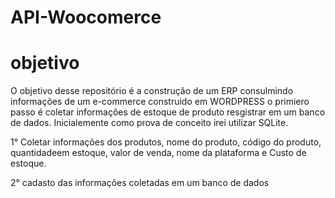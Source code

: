 # API-Woocomerce
# objetivo 
O objetivo desse repositório é a construção de um ERP consulmindo informações de um e-commerce construido em WORDPRESS
 o primiero passo é coletar informações de estoque de produto resgistrar em um banco de dados. Inicialemente como prova de conceito
 irei utilizar SQLite.

1° Coletar informações dos produtos, nome do produto, código do produto, quantidadeem estoque, valor de venda, nome da plataforma e Custo de estoque.

2° cadasto das informações coletadas em um banco de dados
